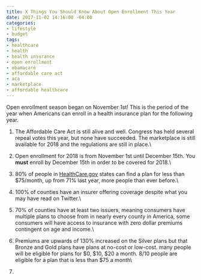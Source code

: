 ```yaml
---
title: X Things You Should Know About Open Enrollment This Year
date: 2017-11-02 14:16:00 -04:00
categories:
- lifestyle
- budget
tags:
- healthcare
- health
- health insurance
- open enrollment
- obamacare
- affordable care act
- aca
- marketplace
- affordable healthcare
---
```


Open enrollment season began on November 1st! This is the period of the year when Americans can enroll in a health insurance plan for the following year.

1. The Affordable Care Act is still alive and well. Congress has held several repeal votes this year, but none have succeeded. The marketplace is still available for 2018 and the regulations are still in place.\

2. Open enrollment for 2018 is from November 1st until December 15th. You **must** enroll by December 15th in order to be covered for 2018.\

3. 80% of people in [HealthCare.gov](http://www.healthcare.gov) states can find a plan for less than $75/month, up from 71% last year, more people than ever before.\

4. 100% of counties have an insurer offering coverage despite what you may have read on Twitter.\

5. 70% of counties have at least two issuers, meaning consumers have multiple plans to choose from in nearly every county in America, some consumers will have access to insurance with zero dollar premiums contingent on age and income.\

6. Premiums are upwards of 130% increased on the Silver plans but that Bronze and Gold plans have plans  at no-cost or low-cost. many people will be eligible for plans for $0, $10, $20 a month. 8/10 people are eligible for a plan that is less than $75 a month\

7. 